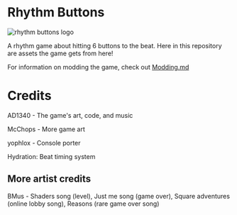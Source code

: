 # Rhythm Buttons
![rhythm buttons logo](https://github.com/user-attachments/assets/ba8ffeb2-2447-439f-890b-f23af3e522f1)

A rhythm game about hitting 6 buttons to the beat. Here in this repository are assets the game gets from here!

For information on modding the game, check out [Modding.md](https://github.com/AD1340/Rhythm-Buttons/blob/main/Modding.md)

# Credits
AD1340 - The game's art, code, and music

McChops - More game art

yophlox - Console porter

Hydration: Beat timing system

## More artist credits
BMus - Shaders song (level), Just me song (game over), Square adventures (online lobby song), Reasons (rare game over song)
